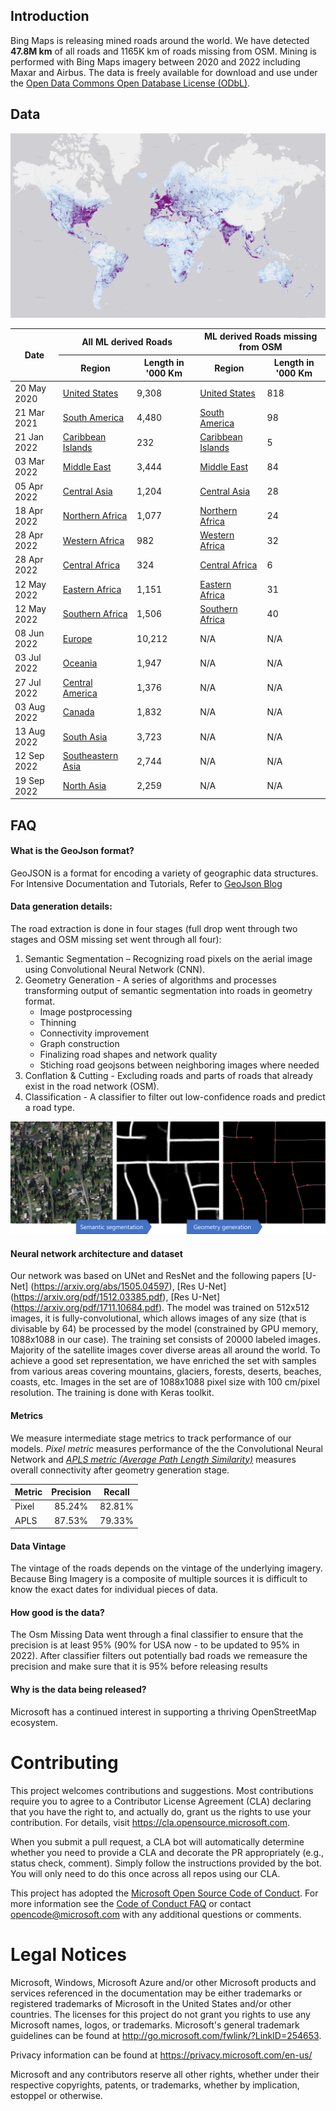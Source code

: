 Introduction
-------------------
Bing Maps is releasing mined roads around the world. We have detected <b>47.8M km</b> of all roads and 1165K km of roads missing from OSM. Mining is performed with Bing Maps imagery between 2020 and 2022 including Maxar and Airbus. The data is freely available for download and use under the [Open Data Commons Open Database License (ODbL)](https://opendatacommons.org/licenses/odbl/).

## Data

<!--![Mining status](images/mining-status.png)-->
![Mining status](images/RoadLengthByQuadkey_basemap-10-Full.png)
<!---
| Date          | Region   | Length in '000 Km   |
:----------------:|:------------:|:---------:
| 20 May 2020 | [United States](https://usaminedroads.blob.core.windows.net/road-detections/USA.zip) | 9,308 |
| 21 Mar 2021 | [South America](https://usaminedroads.blob.core.windows.net/road-detections/SouthAmerica-Full.zip) | 4,480 |
| 21 Jan 2022 | [Caribbean Islands](https://usaminedroads.blob.core.windows.net/road-detections/CaribbeanIslands-Full.zip) | 232 |
| 03 Mar 2022 | [Middle East](https://usaminedroads.blob.core.windows.net/road-detections/MiddleEast-Full.zip) | 3,444 |
| 05 Apr 2022 | [Central Asia](https://usaminedroads.blob.core.windows.net/road-detections/AsiaCenter-Full.zip) | 1,204 |
| 18 Apr 2022 | [Northern Africa](https://usaminedroads.blob.core.windows.net/road-detections/AfricaNorth-Full.zip) | 1,077 |
| 28 Apr 2022 | [Western Africa](https://usaminedroads.blob.core.windows.net/road-detections/AfricaWest-Full.zip) | 982 |
| 28 Apr 2022 | [Central Africa](https://usaminedroads.blob.core.windows.net/road-detections/AfricaCenter-Full.zip) | 324 |
| 12 May 2022 | [Eastern Africa](https://usaminedroads.blob.core.windows.net/road-detections/AfricaEast-Full.zip) | 1,151 |
| 12 May 2022 | [Southern Africa](https://usaminedroads.blob.core.windows.net/road-detections/AfricaSouth-Full.zip) | 1,506 |
| 08 Jun 2022 | [Europe](https://usaminedroads.blob.core.windows.net/road-detections/Europe-Full.zip) | 10,212 |
| 03 Jul 2022 | [Oceania](https://usaminedroads.blob.core.windows.net/road-detections/Oceania-Full.zip) | 1,947 |
| 27 Jul 2022 | [Central America](https://usaminedroads.blob.core.windows.net/road-detections/AmericaCenter-Full.zip) | 1,376 |
| 03 Aug 2022 | [Canada](https://usaminedroads.blob.core.windows.net/road-detections/Canada-Full.zip) | 1,832 |
| 13 Aug 2022 | [South Asia](https://usaminedroads.blob.core.windows.net/road-detections/AsiaSouth-Full.zip) | 3,723 |
| 12 Sep 2022 | [Southeastern Asia](https://usaminedroads.blob.core.windows.net/road-detections/AsiaSouthEast-Full.zip) | 2,744 |
| 19 Sep 2022 | [North Asia](https://usaminedroads.blob.core.windows.net/road-detections/AsiaNorth-Full.zip) | 2,259 |
-->
<table>
    <thead>
        <tr>
	    <th colspan=1, rowspan=2>Date</th>
            <th colspan=2>All ML derived Roads</th>
            <th colspan=2>ML derived Roads missing from OSM</th>
        </tr>
	<tr>
            <th>Region</th> <th>Length in '000 Km</th>
	    <th>Region</th> <th>Length in '000 Km</th>
        </tr>
    </thead>
    <tbody>
		<tr>
			<td>20 May 2020</td>
			<td><a href="https://usaminedroads.blob.core.windows.net/road-detections/USA.zip">United States</a></td>
			<td>9,308</td>
			<td><a href="https://usaminedroads.blob.core.windows.net/road-detections/origUSA-PreMerge.zip">United States</a></td>
			<td>818</td>
		</tr>
		<tr>
			<td>21 Mar 2021</td>
			<td><a href="https://usaminedroads.blob.core.windows.net/road-detections/SouthAmerica-Full.zip">South America</a></td>
			<td>4,480</td>
			<td><a href="https://usaminedroads.blob.core.windows.net/road-detections/SouthAmerica-PreMerge.zip">South America</a></td>
			<td>98</td>
		</tr>
		<tr>
			<td>21 Jan 2022</td>
			<td><a href="https://usaminedroads.blob.core.windows.net/road-detections/CaribbeanIslands-Full.zip">Caribbean Islands</a></td>
			<td>232</td>
			<td><a href="https://usaminedroads.blob.core.windows.net/road-detections/CaribbeanIslands-PreMerge.zip">Caribbean Islands</a></td>
			<td>5</td>
		</tr>
		<tr>
			<td>03 Mar 2022</td>
			<td><a href="https://usaminedroads.blob.core.windows.net/road-detections/MiddleEast-Full.zip">Middle East</a></td>
			<td>3,444</td>
			<td><a href="https://usaminedroads.blob.core.windows.net/road-detections/MiddleEast-PreMerge.zip">Middle East</a></td>
			<td>84</td>
		</tr>
		<tr>
			<td> 05 Apr 2022</td>
			<td><a href="https://usaminedroads.blob.core.windows.net/road-detections/AsiaCenter-Full.zip">Central Asia</a></td>
			<td>1,204</td>
			<td><a href="https://usaminedroads.blob.core.windows.net/road-detections/AsiaCenter-PreMerge.zip">Central Asia</a></td>
			<td>28</td>
		</tr>
		<tr>
			<td>18 Apr 2022</td>
			<td><a href="https://usaminedroads.blob.core.windows.net/road-detections/AfricaNorth-Full.zip">Northern Africa</a></td>
			<td>1,077</td>
			<td><a href="https://usaminedroads.blob.core.windows.net/road-detections/AfricaNorth-PreMerge.zip">Northern Africa</a></td>
			<td>24</td>
		</tr>
		<tr>
			<td>28 Apr 2022</td>
			<td><a href="https://usaminedroads.blob.core.windows.net/road-detections/AfricaWest-Full.zip">Western Africa</a></td>
			<td>982</td>
			<td><a href="https://usaminedroads.blob.core.windows.net/road-detections/AfricaWest-PreMerge.zip">Western Africa</a></td>
			<td>32</td>
		</tr>
		<tr>
			<td>28 Apr 2022</td>
			<td><a href="https://usaminedroads.blob.core.windows.net/road-detections/AfricaCenter-Full.zip">Central Africa</a></td>
			<td>324</td>
			<td><a href="https://usaminedroads.blob.core.windows.net/road-detections/AfricaCenter-PreMerge.zip">Central Africa</a></td>
			<td>6</td>
		</tr>
		<tr>
			<td>12 May 2022</td>
			<td><a href="https://usaminedroads.blob.core.windows.net/road-detections/AfricaEast-Full.zip">Eastern Africa</a></td>
			<td>1,151</td>
			<td><a href="https://usaminedroads.blob.core.windows.net/road-detections/AfricaEast-PreMerge.zip">Eastern Africa</a></td>
			<td>31</td>
		</tr>
		<tr>
			<td>12 May 2022</td>
			<td><a href="https://usaminedroads.blob.core.windows.net/road-detections/AfricaSouth-Full.zip">Southern Africa</a></td>
			<td>1,506</td>
			<td><a href="https://usaminedroads.blob.core.windows.net/road-detections/AfricaSouth-PreMerge.zip">Southern Africa</a></td>
			<td>40</td>
		</tr>
		<tr>
			<td>08 Jun 2022</td>
			<td><a href="https://usaminedroads.blob.core.windows.net/road-detections/Europe-Full.zip">Europe</a></td>
			<td>10,212</td>
			<td>N/A</td>
			<td>N/A</td>
		</tr>
		<tr>
			<td>03 Jul 2022</td>
			<td><a href="https://usaminedroads.blob.core.windows.net/road-detections/Oceania-Full.zip">Oceania</a></td>
			<td>1,947</td>
			<td>N/A</td>
			<td>N/A</td>
		</tr>
		<tr>
			<td>27 Jul 2022</td>
			<td><a href="https://usaminedroads.blob.core.windows.net/road-detections/AmericaCenter-Full.zip">Central America</a></td>
			<td>1,376</td>
			<td>N/A</td>
			<td>N/A</td>
		</tr>
		<tr>
			<td>03 Aug 2022</td>
			<td><a href="https://usaminedroads.blob.core.windows.net/road-detections/Canada-Full.zip">Canada</a></td>
			<td>1,832</td>
			<td>N/A</td>
			<td>N/A</td>
		</tr>
		<tr>
			<td>13 Aug 2022</td>
			<td><a href="https://usaminedroads.blob.core.windows.net/road-detections/AsiaSouth-Full.zip">South Asia</a></td>
			<td>3,723</td>
			<td>N/A</td>
			<td>N/A</td>
		</tr>
		<tr>
			<td>12 Sep 2022</td>
			<td><a href="https://usaminedroads.blob.core.windows.net/road-detections/AsiaSouthEast-Full.zip">Southeastern Asia</a></td>
			<td>2,744</td>
			<td>N/A</td>
			<td>N/A</td>
		</tr>
		<tr>
			<td>19 Sep 2022</td>
			<td><a href="https://usaminedroads.blob.core.windows.net/road-detections/AsiaNorth-Full.zip">North Asia</a></td>
			<td>2,259</td>
			<td>N/A</td>
			<td>N/A</td>
		</tr>
	</tbody>
</table>

## FAQ

#### What is the GeoJson format?
GeoJSON is a format for encoding a variety of geographic data structures. 
For Intensive Documentation and Tutorials, Refer to [GeoJson Blog](http://geojson.org/)

#### Data generation details:
The road extraction is done in four stages (full drop went through two stages and OSM missing set went through all four):
1.	Semantic Segmentation – Recognizing road pixels on the aerial image using Convolutional Neural Network (CNN).
2.	Geometry Generation - A series of algorithms and processes transforming output of semantic segmentation into roads in geometry format.
    - Image postprocessing
    - Thinning
    - Connectivity improvement
    - Graph construction
    - Finalizing road shapes and network quality
    - Stiching road geojsons between neighboring images where needed
3.  Conflation & Cutting - Excluding roads and parts of roads that already exist in the road network (OSM).
4.  Classification - A classifier to filter out low-confidence roads and predict a road type.

![](/images/scheme.png)

#### Neural network architecture and dataset
Our network was based on UNet and ResNet and the following papers [U-Net] (https://arxiv.org/abs/1505.04597), [Res U-Net] (https://arxiv.org/pdf/1512.03385.pdf), [Res U-Net] (https://arxiv.org/pdf/1711.10684.pdf).
The model was trained on 512x512 images, it is fully-convolutional, which allows images of any size (that is divisable by 64) be processed by the model (constrained by GPU memory, 1088x1088 in our case). The training set consists of 20000 labeled images. Majority of the satellite images cover diverse areas all around the world. To achieve a good set representation, we have enriched the set with samples from various areas covering mountains, glaciers, forests, deserts, beaches, coasts, etc.
Images in the set are of 1088x1088 pixel size with 100 cm/pixel resolution. The training is done with Keras toolkit.

#### Metrics
We measure intermediate stage metrics to track performance of our models. <i>Pixel metric</i> measures performance of the the Convolutional Neural Network and <i><a href='https://medium.com/the-downlinq/spacenet-road-detection-and-routing-challenge-part-i-d4f59d55bfce'>APLS metric (Average Path Length Similarity)</a></i> measures overall connectivity after geometry generation stage.

| Metric        | Precision    | Recall    |
| ------------- |:-------------:|:-------------:|
|Pixel|85.24%|82.81%|
|APLS|87.53%|79.33%|

#### Data Vintage
The vintage of the roads depends on the vintage of the underlying imagery. Because Bing Imagery is a composite of multiple sources it is difficult to know the exact dates for individual pieces of data.

#### How good is the data?
The Osm Missing Data went through a final classifier to ensure that the precision is at least 95% (90% for USA now - to be updated to 95% in 2022). After classifier filters out potentially bad roads we remeasure the precision and make sure that it is 95% before releasing results

#### Why is the data being released?
Microsoft has a continued interest in supporting a thriving OpenStreetMap ecosystem.

# Contributing

This project welcomes contributions and suggestions.  Most contributions require you to agree to a
Contributor License Agreement (CLA) declaring that you have the right to, and actually do, grant us
the rights to use your contribution. For details, visit https://cla.opensource.microsoft.com.

When you submit a pull request, a CLA bot will automatically determine whether you need to provide
a CLA and decorate the PR appropriately (e.g., status check, comment). Simply follow the instructions
provided by the bot. You will only need to do this once across all repos using our CLA.

This project has adopted the [Microsoft Open Source Code of Conduct](https://opensource.microsoft.com/codeofconduct/).
For more information see the [Code of Conduct FAQ](https://opensource.microsoft.com/codeofconduct/faq/) or
contact [opencode@microsoft.com](mailto:opencode@microsoft.com) with any additional questions or comments.

# Legal Notices

Microsoft, Windows, Microsoft Azure and/or other Microsoft products and services referenced in the documentation
may be either trademarks or registered trademarks of Microsoft in the United States and/or other countries.
The licenses for this project do not grant you rights to use any Microsoft names, logos, or trademarks.
Microsoft's general trademark guidelines can be found at http://go.microsoft.com/fwlink/?LinkID=254653.

Privacy information can be found at https://privacy.microsoft.com/en-us/

Microsoft and any contributors reserve all other rights, whether under their respective copyrights, patents,
or trademarks, whether by implication, estoppel or otherwise.
